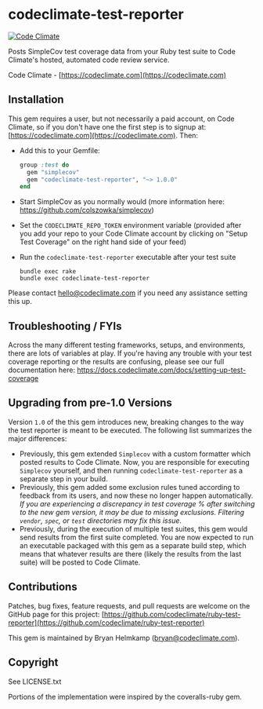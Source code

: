# codeclimate-test-reporter

[![Code Climate](https://codeclimate.com/github/codeclimate/ruby-test-reporter/badges/gpa.svg)](https://codeclimate.com/github/codeclimate/ruby-test-reporter)

Posts SimpleCov test coverage data from your Ruby test suite to Code Climate's
hosted, automated code review service.

Code Climate - [https://codeclimate.com](https://codeclimate.com)

## Installation

This gem requires a user, but not necessarily a paid account, on Code Climate,
so if you don't have one the first step is to signup at:
[https://codeclimate.com](https://codeclimate.com). Then:

* Add this to your Gemfile:

  ```ruby
  group :test do
    gem "simplecov"
    gem "codeclimate-test-reporter", "~> 1.0.0"
  end
  ```

* Start SimpleCov as you normally would (more information here:
  https://github.com/colszowka/simplecov)
* Set the `CODECLIMATE_REPO_TOKEN` environment variable (provided after you add
  your repo to your Code Climate account by clicking on "Setup Test Coverage" on
  the right hand side of your feed)
* Run the `codeclimate-test-reporter` executable after your test suite

  ```
  bundle exec rake
  bundle exec codeclimate-test-reporter
  ```

Please contact hello@codeclimate.com if you need any assistance setting this up.

## Troubleshooting / FYIs

Across the many different testing frameworks, setups, and environments, there
are lots of variables at play. If you're having any trouble with your test
coverage reporting or the results are confusing, please see our full
documentation here: https://docs.codeclimate.com/docs/setting-up-test-coverage

## Upgrading from pre-1.0 Versions

Version `1.0` of the this gem introduces new, breaking changes to the way the
test reporter is meant to be executed. The following list summarizes the major
differences:

* Previously, this gem extended `Simplecov` with a custom formatter which posted
  results to Code Climate. Now, you are responsible for executing `Simplecov`
  yourself, and then running `codeclimate-test-reporter` as a separate step in
  your build.
* Previously, this gem added some exclusion rules tuned according to feedback
  from its users, and now these no longer happen automatically. *If you are
  experiencing a discrepancy in test coverage % after switching to the new gem
  version, it may be due to missing exclusions. Filtering `vendor`, `spec`, or
  `test` directories may fix this issue.*
* Previously, during the execution of multiple test suites, this gem would send
  results from the first suite completed. You are now expected to run an
  executable packaged with this gem as a separate build step, which means that
  whatever results are there (likely the results from the last suite) will be
  posted to Code Climate.

## Contributions

Patches, bug fixes, feature requests, and pull requests are welcome on the
GitHub page for this project:
[https://github.com/codeclimate/ruby-test-reporter](https://github.com/codeclimate/ruby-test-reporter)

This gem is maintained by Bryan Helmkamp (bryan@codeclimate.com).

## Copyright

See LICENSE.txt

Portions of the implementation were inspired by the coveralls-ruby gem.
